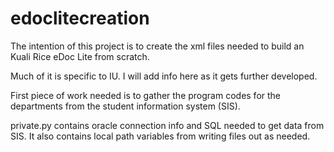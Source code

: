 # edoclitecreation

The intention of this project is to create the xml files 
needed to build an Kuali Rice eDoc Lite from scratch. 

Much of it is specific to IU. I will add info here as it gets further developed.

First piece of work needed is to gather the program codes for the departments
from the student information system (SIS).

private.py contains oracle connection info and SQL needed to get data from SIS.
It also contains local path variables from writing files out as needed.
